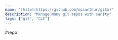 ```yaml
---
name: "[Gita](https://github.com/nosarthur/gita)"
description: "Manage many git repos with sanity"
tags: ["git", "CLI"]
---
```

#repo
